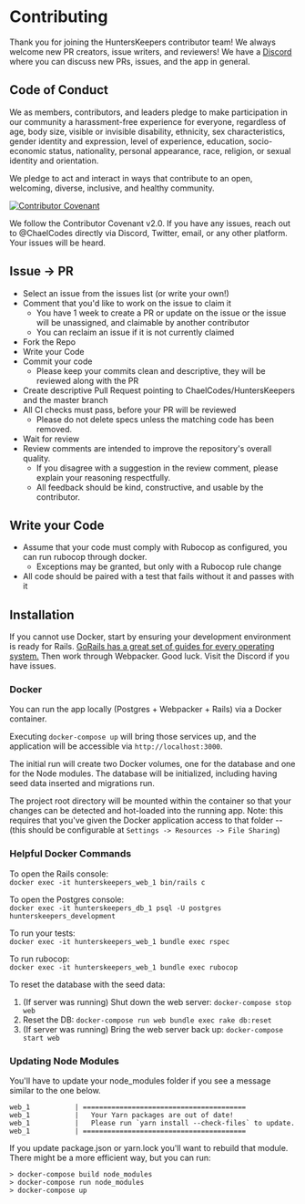 # Contributing
Thank you for joining the HuntersKeepers contributor team! We always welcome new PR creators, issue writers, and reviewers! We have a [Discord](https://discord.gg/Yp9N6pF) where you can discuss new PRs, issues, and the app in general.

## Code of Conduct
We as members, contributors, and leaders pledge to make participation in our community a harassment-free experience for everyone, regardless of age, body size, visible or invisible disability, ethnicity, sex characteristics, gender
identity and expression, level of experience, education, socio-economic status, nationality, personal appearance, race, religion, or sexual identity and orientation.

We pledge to act and interact in ways that contribute to an open, welcoming, diverse, inclusive, and healthy community.

[![Contributor Covenant](https://img.shields.io/badge/Contributor%20Covenant-v2.0%20adopted-ff69b4.svg)](https://www.contributor-covenant.org/version/2/0/code_of_conduct/)

We follow the Contributor Covenant v2.0. If you have any issues, reach out to @ChaelCodes directly via Discord, Twitter, email, or any other platform. Your issues will be heard.


## Issue -> PR
- Select an issue from the issues list (or write your own!)
- Comment that you'd like to work on the issue to claim it
  - You have 1 week to create a PR or update on the issue or the issue will be unassigned, and claimable by another contributor
  - You can reclaim an issue if it is not currently claimed
- Fork the Repo
- Write your Code
- Commit your code
  - Please keep your commits clean and descriptive, they will be reviewed along with the PR
- Create descriptive Pull Request pointing to ChaelCodes/HuntersKeepers and the master branch
- All CI checks must pass, before your PR will be reviewed
  - Please do not delete specs unless the matching code has been removed.
- Wait for review
- Review comments are intended to improve the repository's overall quality.
  - If you disagree with a suggestion in the review comment, please explain your reasoning respectfully.
  - All feedback should be kind, constructive, and usable by the contributor.

## Write your Code
- Assume that your code must comply with Rubocop as configured, you can run rubocop through docker.
  - Exceptions may be granted, but only with a Rubocop rule change
- All code should be paired with a test that fails without it and passes with it

## Installation
If you cannot use Docker, start by ensuring your development environment is ready for Rails. [GoRails has a great set of guides for every operating system.](https://gorails.com/setup) Then work through Webpacker. Good luck. Visit the Discord if you have issues.

### Docker
You can run the app locally (Postgres + Webpacker + Rails) via a Docker container.

Executing `docker-compose up` will bring those services up, and the application will be accessible via `http://localhost:3000`.

The initial run will create two Docker volumes, one for the database and one for the Node modules.
The database will be initialized, including having seed data inserted and migrations run.

The project root directory will be mounted within the container so that your changes can be detected and hot-loaded into the running app.
Note: this requires that you've given the Docker application access to that folder -- (this should be configurable at `Settings -> Resources -> File Sharing`)

### Helpful Docker Commands
To open the Rails console:\
`docker exec -it hunterskeepers_web_1 bin/rails c`

To open the Postgres console:\
`docker exec -it hunterskeepers_db_1 psql -U postgres hunterskeepers_development`

To run your tests:\
`docker exec -it hunterskeepers_web_1 bundle exec rspec`

To run rubocop:\
`docker exec -it hunterskeepers_web_1 bundle exec rubocop`

To reset the database with the seed data:
1. (If server was running) Shut down the web server: `docker-compose stop web`
2. Reset the DB: `docker-compose run web bundle exec rake db:reset`
3. (If server was running) Bring the web server back up: `docker-compose start web`

### Updating Node Modules
You'll have to update your node_modules folder if you see a message similar to the one below.
```
web_1           | ========================================
web_1           |   Your Yarn packages are out of date!
web_1           |   Please run `yarn install --check-files` to update.
web_1           | ========================================
```

If you update package.json or yarn.lock you'll want to rebuild that module. There might be a more efficient way, but you can run:
```
> docker-compose build node_modules
> docker-compose run node_modules
> docker-compose up
```
